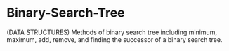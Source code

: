 # Binary-Search-Tree
(DATA STRUCTURES) Methods of binary search tree including minimum, maximum, add, remove, and finding the successor of a binary search tree.
